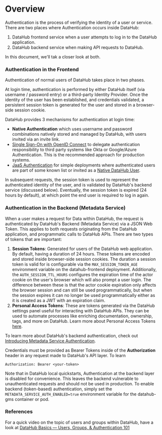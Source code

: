 # Overview

Authentication is the process of verifying the identity of a user or service. There are two
places where Authentication occurs inside DataHub:

1. DataHub frontend service when a user attempts to log in to the DataHub application.
2. DataHub backend service when making API requests to DataHub.

In this document, we'll tak a closer look at both. 

### Authentication in the Frontend

Authentication of normal users of DataHub takes place in two phases. 

At login time, authentication is performed by either DataHub itself (via username / password entry) or a third-party Identity Provider. Once the identity 
of the user has been established, and credentials validated, a persistent session token is generated for the user and stored
in a browser-side session cookie. 

DataHub provides 3 mechanisms for authentication at login time:

- **Native Authentication** which uses username and password combinations natively stored and managed by DataHub, with users invited via an invite link.
- [Single Sign-On with OpenID Connect](guides/sso/configure-oidc-react.md) to delegate authentication responsibility to third party systems like Okta or Google/Azure Authentication. This is the recommended approach for production systems.
- [JaaS Authentication](guides/jaas.md) for simple deployments where authenticated users are part of some known list or invited as a [Native DataHub User](guides/add-users.md).

In subsequent requests, the session token is used to represent the authenticated identity of the user, and is validated by DataHub's backend service (discussed below).
Eventually, the session token is expired (24 hours by default), at which point the end user is required to log in again.

### Authentication in the Backend (Metadata Service)

When a user makes a request for Data within DataHub, the request is authenticated by DataHub's Backend (Metadata Service) via a JSON Web Token. This applies to both requests originating from the DataHub application,
and programmatic calls to DataHub APIs. There are two types of tokens that are important:

1. **Session Tokens**: Generated for users of the DataHub web application. By default, having a duration of 24 hours. 
These tokens are encoded and stored inside browser-side session cookies. The duration a session token is valid for is configurable via the `MAX_SESSION_TOKEN_AGE` environment variable
on the datahub-frontend deployment. Additionally, the `AUTH_SESSION_TTL_HOURS` configures the expiration time of the actor cookie on the user's browser which will also prompt a user login. The difference between these is that the actor cookie expiration only affects the browser session and can still be used programmatically,
but when the session expires it can no longer be used programmatically either as it is created as a JWT with an expiration claim.
2. **Personal Access Tokens**: These are tokens generated via the DataHub settings panel useful for interacting
with DataHub APIs. They can be used to automate processes like enriching documentation, ownership, tags, and more on DataHub. Learn
more about Personal Access Tokens [here](personal-access-tokens.md). 

To learn more about DataHub's backend authentication, check out [Introducing Metadata Service Authentication](introducing-metadata-service-authentication.md).

Credentials must be provided as Bearer Tokens inside of the **Authorization** header in any request made to DataHub's API layer. To learn 

```shell
Authorization: Bearer <your-token>
```

Note that in DataHub local quickstarts, Authentication at the backend layer is disabled for convenience. This leaves the backend
vulnerable to unauthenticated requests and should not be used in production. To enable
backend (token-based) authentication, simply set the `METADATA_SERVICE_AUTH_ENABLED=true` environment variable
for the datahub-gms container or pod. 

### References

For a quick video on the topic of users and groups within DataHub, have a look at [DataHub Basics — Users, Groups, & Authentication 101
](https://youtu.be/8Osw6p9vDYY)